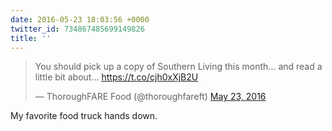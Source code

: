 ```yaml
---
date: 2016-05-23 18:03:56 +0000
twitter_id: 734867485699149826
title: ''
---
```


<blockquote class="twitter-tweet"><p lang="en" dir="ltr">You should pick up a copy of Southern Living this month... and read a little bit about… <a href="https://t.co/cjh0xXjB2U">https://t.co/cjh0xXjB2U</a></p>&mdash; ThoroughFARE Food (@thoroughfareft) <a href="https://twitter.com/thoroughfareft/status/734865513889701888?ref_src=twsrc%5Etfw">May 23, 2016</a></blockquote>
<script async src="https://platform.twitter.com/widgets.js" charset="utf-8"></script>

My favorite food truck hands down. 
